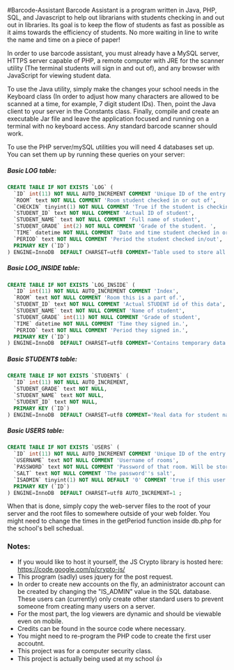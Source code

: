 #Barcode-Assistant
Barcode Assistant is a program written in Java, PHP, SQL, and Javascript to help out librarians with students checking in and out out in libraries. Its goal is to keep the flow of students as fast as possible as it aims towards the efficiency of students. No more waiting in line to write the name and time on a piece of paper!

In order to use barcode assistant, you must already have a MySQL server, HTTPS server capable of PHP, a remote computer with JRE for the scanner utility (The terminal students will sign in and out of), and any browser with JavaScript for viewing student data. 

To use the Java utility, simply make the changes your school needs in the Keyboard class (In order to adjust how many characters are allowed to be scanned at a time, for example, 7 digit student IDs). Then, point the Java client to your server in the Constants class. Finally, compile and create an executable Jar file and leave the application focused and running on a terminal with no keyboard access. Any standard barcode scanner should work.

To use the PHP server/mySQL utilities you will need 4 databases set up. You can set them up by running these queries on your server:

##### Basic LOG table:
```SQL
CREATE TABLE IF NOT EXISTS `LOG` (
  `ID` int(11) NOT NULL AUTO_INCREMENT COMMENT 'Unique ID of the entry in the database',
  `ROOM` text NOT NULL COMMENT 'Room student checked in or out of',
  `CHECKIN` tinyint(1) NOT NULL COMMENT 'True if the student is checking in',
  `STUDENT_ID` text NOT NULL COMMENT 'Actual ID of student',
  `STUDENT_NAME` text NOT NULL COMMENT 'Full name of student',
  `STUDENT_GRADE` int(2) NOT NULL COMMENT 'Grade of the student. ',
  `TIME` datetime NOT NULL COMMENT 'Date and time student checked in or out',
  `PERIOD` text NOT NULL COMMENT 'Period the student checked in/out',
  PRIMARY KEY (`ID`)
) ENGINE=InnoDB  DEFAULT CHARSET=utf8 COMMENT='Table used to store all logins and logouts of all rooms.' AUTO_INCREMENT=1 ;
```

##### Basic LOG_INSIDE table:
```SQL
CREATE TABLE IF NOT EXISTS `LOG_INSIDE` (
  `ID` int(11) NOT NULL AUTO_INCREMENT COMMENT 'Index',
  `ROOM` text NOT NULL COMMENT 'Room this is a part of.',
  `STUDENT_ID` text NOT NULL COMMENT 'Actual STUDENT id of this data',
  `STUDENT_NAME` text NOT NULL COMMENT 'Name of student',
  `STUDENT_GRADE` int(11) NOT NULL COMMENT 'Grade of student',
  `TIME` datetime NOT NULL COMMENT 'Time they signed in.',
  `PERIOD` text NOT NULL COMMENT 'Period they signed in.',
  PRIMARY KEY (`ID`)
) ENGINE=InnoDB  DEFAULT CHARSET=utf8 COMMENT='Contains temporary data of the students that are inside the room.' AUTO_INCREMENT=1 ;
```

##### Basic STUDENT$ table:
```SQL
CREATE TABLE IF NOT EXISTS `STUDENT$` (
  `ID` int(11) NOT NULL AUTO_INCREMENT,
  `STUDENT_GRADE` text NOT NULL,
  `STUDENT_NAME` text NOT NULL,
  `STUDENT_ID` text NOT NULL,
  PRIMARY KEY (`ID`)
) ENGINE=InnoDB  DEFAULT CHARSET=utf8 COMMENT='Real data for student names etc.' AUTO_INCREMENT=1 ;
```

##### Basic USERS table:
```SQL
CREATE TABLE IF NOT EXISTS `USERS` (
  `ID` int(11) NOT NULL AUTO_INCREMENT COMMENT 'Unique ID of the entry in the database',
  `USERNAME` text NOT NULL COMMENT 'Username of rooms',
  `PASSWORD` text NOT NULL COMMENT 'Password of that room. Will be stored as a hash on production.',
  `SALT` text NOT NULL COMMENT 'The password''s salt',
  `ISADMIN` tinyint(1) NOT NULL DEFAULT '0' COMMENT 'true if this user is an admin,',
  PRIMARY KEY (`ID`)
) ENGINE=InnoDB  DEFAULT CHARSET=utf8 AUTO_INCREMENT=1 ;
```

When that is done, simply copy the web-server files to the root of your server and the root files to somewhere outside of your web folder. You might need to change the times in the getPeriod function inside db.php for the school's bell schedual. 

### Notes: 
* If you would like to host it yourself, the JS Crypto library is hosted here: https://code.google.com/p/crypto-js/
* This program (sadly) uses jquery for the post request. 
* In order to create new accounts on the fly, an administrator account can be created by changing the "IS_ADMIN" value in the SQL database. These users can (currently) only create other standard users to prevent someone from creating many users on a server.
* For the most part, the log viewers are dynamic and should be viewable even on mobile.
* Credits can be found in the source code where necessary. 
* You might need to re-program the PHP code to create the first user accoutnt. 
* This project was for a computer security class. 
* This project is actually being used at my school :thumbsup:
